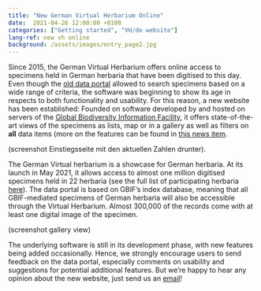 ```yaml
---
title: "New German Virtual Herbarium Online"
date:  2021-04-26 12:00:00 +0100
categories: ["Getting started", "VH/de website"]
lang-ref: new vh online
background: /assets/images/entry_page2.jpg
---
```

Since 2015, the German Virtual Herbarium offers online access to specimens held in German herbaria that have been digitised to this day. Even though the [old data portal](https://search.biocase.de/vh) allowed to search specimens based on a wide range of criteria, the software was beginning to show its age in respects to both functionality and usability. For this reason, a new website has been established: Founded on software developed by and hosted on servers of the [Global Biodiversity Information Facility](https://www.gbif.org), it offers state-of-the-art views of the specimens as lists, map or in a gallery as well as filters on **all** data items (more on the features can be found in [this news item](/post/2020/features-explained/).

(screenshot Einstiegsseite mit den aktuellen Zahlen drunter).

The German Virtual herbarium is a showcase for German herbaria. At its launch in May 2021, it allows access to almost one million digitised specimens held in 22 herbaria (see the full list of participating herbaria [here](/data?view=DATASETS)). The data portal is based on GBIF’s index database, meaning that all GBIF-mediated specimens of German herbaria will also be accessible through the Virtual Herbarium. Almost 300,000 of the records come with at least one digital image of the specimen.

(screenshot gallery view)

The underlying software is still in its development phase, with new features being added occasionally. Hence, we strongly encourage users to send feedback on the data portal, especially comments on usability and suggestions for potential additional features. But we’re happy to hear any opinion about the new website, just send us an [email](mailto:contact@gbif.de)!
